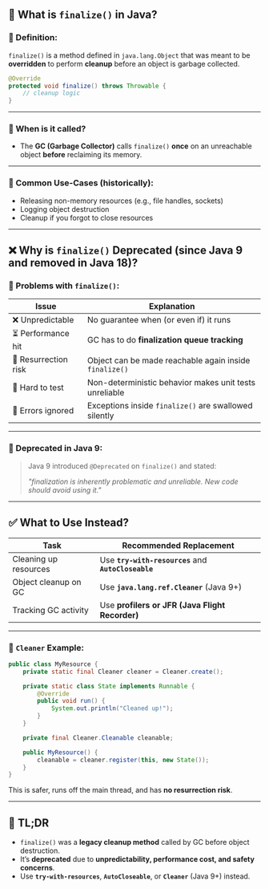 ## 🧹 What is `finalize()` in Java?

### 🧾 Definition:
`finalize()` is a method defined in `java.lang.Object` that was meant to be **overridden** to perform **cleanup** before an object is garbage collected.

```java
@Override
protected void finalize() throws Throwable {
    // cleanup logic
}
```

---

### 🔄 When is it called?

- The **GC (Garbage Collector)** calls `finalize()` **once** on an unreachable object **before** reclaiming its memory.

---

### 🧠 Common Use-Cases (historically):
- Releasing non-memory resources (e.g., file handles, sockets)
- Logging object destruction
- Cleanup if you forgot to close resources

---

## ❌ Why is `finalize()` Deprecated (since Java 9 and removed in Java 18)?

### 🚨 Problems with `finalize()`:

| Issue | Explanation |
|-------|-------------|
| ❌ Unpredictable | No guarantee when (or even if) it runs |
| ⏳ Performance hit | GC has to do **finalization queue tracking** |
| 🔄 Resurrection risk | Object can be made reachable again inside `finalize()` |
| 🧪 Hard to test | Non-deterministic behavior makes unit tests unreliable |
| 🧨 Errors ignored | Exceptions inside `finalize()` are swallowed silently |

---

### 📛 Deprecated in Java 9:

> Java 9 introduced `@Deprecated` on `finalize()` and stated:
>
> _"finalization is inherently problematic and unreliable. New code should avoid using it."_

---

## ✅ What to Use Instead?

| Task | Recommended Replacement |
|------|--------------------------|
| Cleaning up resources | Use **`try-with-resources`** and **`AutoCloseable`** |
| Object cleanup on GC | Use **`java.lang.ref.Cleaner`** (Java 9+) |
| Tracking GC activity | Use **profilers or JFR (Java Flight Recorder)** |

---

### 🔁 `Cleaner` Example:

```java
public class MyResource {
    private static final Cleaner cleaner = Cleaner.create();

    private static class State implements Runnable {
        @Override
        public void run() {
            System.out.println("Cleaned up!");
        }
    }

    private final Cleaner.Cleanable cleanable;

    public MyResource() {
        cleanable = cleaner.register(this, new State());
    }
}
```

This is safer, runs off the main thread, and has **no resurrection risk**.

---

## 🧠 TL;DR

- `finalize()` was a **legacy cleanup method** called by GC before object destruction.
- It’s **deprecated** due to **unpredictability, performance cost, and safety concerns**.
- Use **`try-with-resources`**, **`AutoCloseable`**, or **`Cleaner`** (Java 9+) instead.
